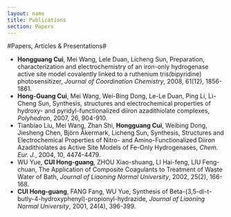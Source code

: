 ```yaml
---
layout: name
title: Publications
section: Papers
---
```



#Papers, Articles & Presentations#

* **Hongguang Cui**, Mei Wang, Lele Duan, Licheng Sun, Preparation, characterization and electrochemistry of an iron-only hydrogenase active site model covalently linked to a ruthenium tris(bipyridine) photosensitizer, *Journal of Coordination Chemistry*, 2008, 61(12), 1856-1861.
* **Hong-Guang Cui**, Mei Wang, Wei-Bing Dong, Le-Le Duan, Ping Li, Li-Cheng Sun, Synthesis, structures and electrochemical properties of hydroxy- and pyridyl-functionalized diiron azadithiolate complexes, *Polyhedron*, 2007, 26, 904-910.
* Tianbiao Liu, Mei Wang, Zhan Shi, **Hongguang Cui**, Weibing Dong, Jiesheng Chen, Björn Åkermark, Licheng Sun, Synthesis, Structures and Electrochemical Properties of Nitro- and Amino-Functionalized Diiron Azadithiolates as Active Site Models of Fe-Only Hydrogenases, *Chem. Eur. J.*, 2004, 10, 4474-4479.
* WU Yue, **CUI Hong-guang**, ZHOU Xiao-shuang, LI Hai-feng, LIU Feng-chuan, The Application of Composite Coagulants to Treatment of Waste Water of Bath, *Journal of Liaoning Normal University*, 2002, 25(2), 166-168.
* **CUI Hong-guang**, FANG Fang, WU Yue, Synthesis of Beta-(3,5-di-t-butly-4-hydroxyphenyl)-propionyl-hydrazide, *Journal of Liaoning Normal University*, 2001, 24(4), 396-399.

